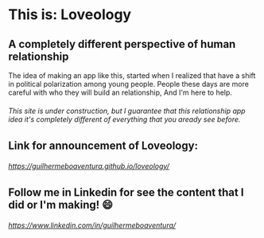 # This is: Loveology
## A completely different perspective of human relationship

The idea of making an app like this, started when I realized that have a shift in political polarization among young people.
People these days are more careful with who they will build an relationship, And I'm here to help. 

###### This site is under construction, but I guarantee that this relationship app idea it's completely different of everything that you aready see before.

## Link for announcement of Loveology:
###### https://guilhermeboaventura.github.io/loveology/

## Follow me in Linkedin for see the content that I did or I'm making! :smile:

###### https://www.linkedin.com/in/guilhermeboaventura/
